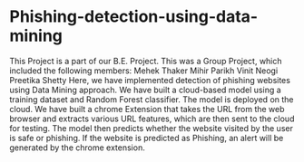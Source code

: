 # Phishing-detection-using-data-mining
This Project is a part of our B.E. Project.
This was a Group Project, which included the following members:
        Mehek Thaker
        Mihir Parikh
        Vinit Neogi
        Preetika Shetty
Here, we have implemented detection of phishing websites using Data Mining approach.
We have built a cloud-based model using a training dataset and Random Forest classifier. The model is deployed on the cloud.
We have built a chrome Extension that takes the URL from the web browser and extracts various URL features, which are then sent to the cloud for testing.
The model then predicts whether the website visited by the user is safe or phishing.
If the website is predicted as Phishing, an alert will be generated by the chrome extension.
